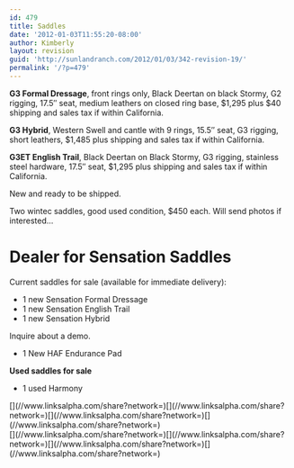 ```yaml
---
id: 479
title: Saddles
date: '2012-01-03T11:55:20-08:00'
author: Kimberly
layout: revision
guid: 'http://sunlandranch.com/2012/01/03/342-revision-19/'
permalink: '/?p=479'
---
```


**G3 Formal Dressage**, front rings only, Black Deertan on black Stormy, G2 rigging, 17.5″ seat, medium leathers on closed ring base, $1,295 plus $40 shipping and sales tax if within California.

**G3 Hybrid**, Western Swell and cantle with 9 rings, 15.5″ seat, G3 rigging, short leathers, $1,485 plus shipping and sales tax if within California.

**G3ET English Trail**, Black Deertan on Black Stormy, G3 rigging, stainless steel hardware, 17.5″ seat, $1,295 plus shipping and sales tax if within California.

New and ready to be shipped.

Two wintec saddles, good used condition, $450 each. Will send photos if interested…

# **Dealer for Sensation Saddles**

Current saddles for sale (available for immediate delivery):

- 1 new Sensation Formal Dressage
- 1 new Sensation English Trail
- 1 new Sensation Hybrid

Inquire about a demo.

- 1 New HAF Endurance Pad

**Used saddles for sale**

- 1 used Harmony

<div class="linksalpha_container linksalpha_app_3" data-counters="1" data-size="regular" data-style="square" data-title="Saddles" data-url="https://www.sunlandranch.com/?p=479">[](//www.linksalpha.com/share?network=)[](//www.linksalpha.com/share?network=)[](//www.linksalpha.com/share?network=)[](//www.linksalpha.com/share?network=)</div><div class="linksalpha_container linksalpha_app_7" data-position="" data-title="Saddles" data-url="https://www.sunlandranch.com/?p=479">[](//www.linksalpha.com/share?network=)[](//www.linksalpha.com/share?network=)[](//www.linksalpha.com/share?network=)[](//www.linksalpha.com/share?network=)</div>